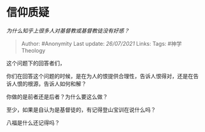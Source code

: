 # 信仰质疑
*为什么知乎上很多人对基督教或基督教徒没有好感？*

> Author: #Anonymity 
Last update: *26/07/2021* 
Links:
Tags: #神学Theology 

这个问题下的回答者们，

你们在回答这个问题的时候，是在为人的恨提供合理性，告诉人恨得对，还是在告诉人恨的根源，告诉人如何和解？

你做的是前者还是后者？为什么要这么做？

至少，如果是自认为是基督徒的，有记得登山宝训在说什么吗？

八福是什么还记得吗？
